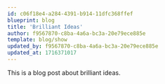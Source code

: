 ```yaml
---
id: c06f18e4-a284-4391-b914-11dfc368ffef
blueprint: blog
title: 'Brilliant Ideas'
author: f9567870-c8ba-4a6a-bc3a-20e79ece885e
template: blog/show
updated_by: f9567870-c8ba-4a6a-bc3a-20e79ece885e
updated_at: 1716371017
---
```

This is a blog post about brilliant ideas.